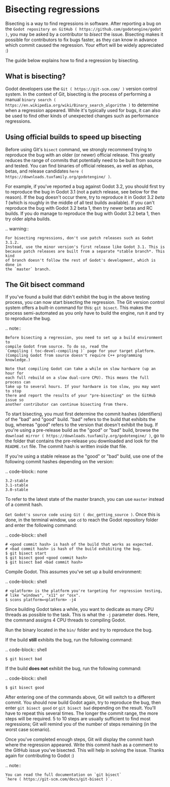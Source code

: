 

Bisecting regressions
=====================


Bisecting is a way to find regressions in software. After reporting a bug on the
`Godot repository on GitHub ( https://github.com/godotengine/godot )`, you may
be asked by a contributor to *bisect* the issue. Bisecting makes it possible for
contributors to fix bugs faster, as they can know in advance which commit caused
the regression. Your effort will be widely appreciated :)

The guide below explains how to find a regression by bisecting.

What is bisecting?
------------------

Godot developers use the `Git ( https://git-scm.com/ )` version control system.
In the context of Git, bisecting is the process of performing a manual
`binary search ( https://en.wikipedia.org/wiki/Binary_search_algorithm )`
to determine when a regression appeared. While it's typically used for bugs,
it can also be used to find other kinds of unexpected changes such as
performance regressions.

Using official builds to speed up bisecting
-------------------------------------------

Before using Git's `bisect` command, we strongly recommend trying to reproduce
the bug with an older (or newer) official release. This greatly reduces the
range of commits that potentially need to be built from source and tested.
You can find binaries of official releases, as well as alphas, betas,
and release candidates `here ( https://downloads.tuxfamily.org/godotengine/ )`.

For example, if you've reported a bug against Godot 3.2, you should first try to
reproduce the bug in Godot 3.1 (not a patch release, see below for the reason).
If the bug doesn't occur there, try to reproduce it in Godot 3.2 *beta 1* (which
is roughly in the middle of all test builds available). If you can't reproduce
the bug with Godot 3.2 beta 1, then try newer betas and RC builds. If you do
manage to reproduce the bug with Godot 3.2 beta 1, then try older alpha builds.

.. warning::

    For bisecting regressions, don't use patch releases such as Godot 3.1.2.
    Instead, use the minor version's first release like Godot 3.1. This is
    because patch releases are built from a separate *stable branch*. This kind
    of branch doesn't follow the rest of Godot's development, which is done in
    the `master` branch.

The Git bisect command
----------------------

If you've found a build that didn't exhibit the bug in the above testing
process, you can now start bisecting the regression. The Git version control
system offers a built-in command for this: `git bisect`. This makes the
process semi-automated as you only have to build the engine, run it and try to
reproduce the bug.

.. note::

    Before bisecting a regression, you need to set up a build environment to
    compile Godot from source. To do so, read the
    `Compiling ( toc-devel-compiling )` page for your target platform.
    (Compiling Godot from source doesn't require C++ programming knowledge.)

    Note that compiling Godot can take a while on slow hardware (up an hour for
    each full rebuild on a slow dual-core CPU). This means the full process can
    take up to several hours. If your hardware is too slow, you may want to stop
    there and report the results of your "pre-bisecting" on the GitHub issue so
    another contributor can continue bisecting from there.

To start bisecting, you must first determine the commit hashes (identifiers) of
the "bad" and "good" build. "bad" refers to the build that exhibits the bug,
whereas "good" refers to the version that doesn't exhibit the bug. If you're
using a pre-release build as the "good" or "bad" build, browse the `download
mirror ( https://downloads.tuxfamily.org/godotengine/ )`, go to the folder that
contains the pre-release you downloaded and look for the `README.txt` file.
The commit hash is written inside that file.

If you're using a stable release as the "good" or "bad" build, use one of the
following commit hashes depending on the version:

.. code-block:: none

    3.2-stable
    3.1-stable
    3.0-stable

To refer to the latest state of the master branch, you can use `master`
instead of a commit hash.

`Get Godot's source code using Git ( doc_getting_source )`. Once this
is done, in the terminal window, use `cd` to reach the Godot repository
folder and enter the following command:

.. code-block:: shell

    # <good commit hash> is hash of the build that works as expected.
    # <bad commit hash> is hash of the build exhibiting the bug.
    $ git bisect start
    $ git bisect good <good commit hash>
    $ git bisect bad <bad commit hash>

Compile Godot. This assumes you've set up a build environment:

.. code-block:: shell

    # <platform> is the platform you're targeting for regression testing,
    # like "windows", "x11" or "osx".
    $ scons platform=<platform> -j4

Since building Godot takes a while, you want to dedicate as many CPU threads as
possible to the task. This is what the `-j` parameter does. Here, the command
assigns 4 CPU threads to compiling Godot.

Run the binary located in the `bin/` folder and try to reproduce the bug.

If the build **still** exhibits the bug, run the following command:

.. code-block:: shell

    $ git bisect bad

If the build **does not** exhibit the bug, run the following command:

.. code-block:: shell

    $ git bisect good

After entering one of the commands above, Git will switch to a different commit.
You should now build Godot again, try to reproduce the bug, then enter `git
bisect good` or `git bisect bad` depending on the result. You'll have to
repeat this several times. The longer the commit range, the more steps will be
required. 5 to 10 steps are usually sufficient to find most regressions; Git
will remind you of the number of steps remaining (in the worst case scenario).

Once you've completed enough steps, Git will display the commit hash where the
regression appeared. Write this commit hash as a comment to the GitHub issue
you've bisected. This will help in solving the issue. Thanks again for
contributing to Godot :)

.. note::

    You can read the full documentation on `git bisect`
    `here ( https://git-scm.com/docs/git-bisect )`.
